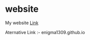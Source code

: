 # website
My website
<a href="http://enigma1309.github.io"> Link </a>




Aternative Link :- enigma1309.github.io

